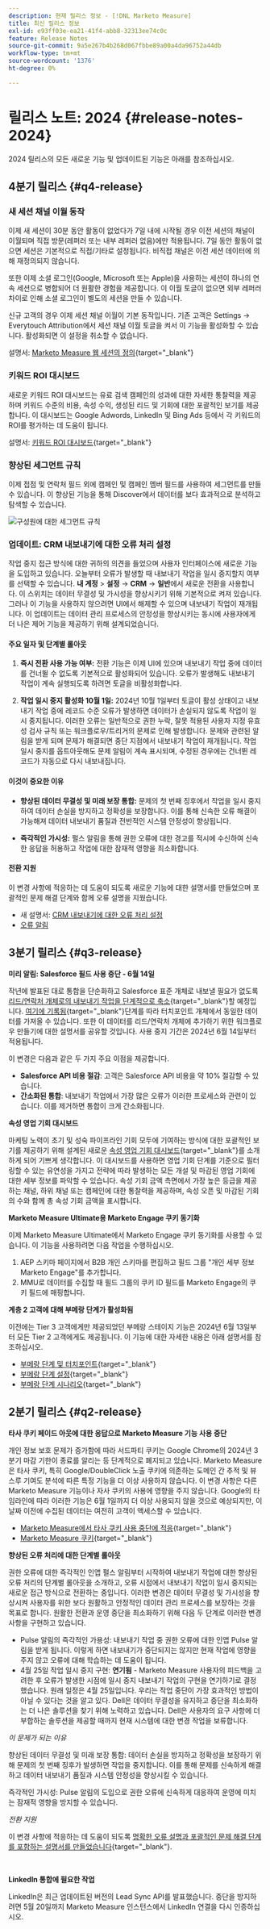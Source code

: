 ```yaml
---
description: 현재 릴리스 정보 - [!DNL Marketo Measure]
title: 최신 릴리스 정보
exl-id: e93ff03e-ea21-41f4-abb8-32313ee74c0c
feature: Release Notes
source-git-commit: 9a5e267b4b268d067fbbe89a00a4da96752a44db
workflow-type: tm+mt
source-wordcount: '1376'
ht-degree: 0%

---
```


# 릴리스 노트: 2024 {#release-notes-2024}

2024 릴리스의 모든 새로운 기능 및 업데이트된 기능은 아래를 참조하십시오.

## 4분기 릴리스 {#q4-release}

### 새 세션 채널 이월 동작

이제 새 세션이 30분 동안 활동이 없었다가 7일 내에 시작될 경우 이전 세션의 채널이 이월되며 직접 방문(레퍼러 또는 내부 레퍼러 없음)에만 적용됩니다. 7일 동안 활동이 없으면 세션은 기본적으로 직접/기타로 설정됩니다. 비직접 채널은 이전 세션 데이터에 의해 재정의되지 않습니다.

또한 이제 소셜 로그인(Google, Microsoft 또는 Apple)을 사용하는 세션이 하나의 연속 세션으로 병합되어 더 원활한 경험을 제공합니다. 이 이월 토글이 없으면 외부 레퍼러 차이로 인해 소셜 로그인이 별도의 세션을 만들 수 있습니다.

신규 고객의 경우 이제 세션 채널 이월이 기본 동작입니다. 기존 고객은 Settings → Everytouch Attribution에서 세션 채널 이월 토글을 켜서 이 기능을 활성화할 수 있습니다. 활성화되면 이 설정을 취소할 수 없습니다.

설명서: [Marketo Measure 웹 세션의 정의](https://experienceleague.adobe.com/en/docs/marketo-measure/using/marketo-measure-tracking/setting-up-tracking/definition-of-marketo-measure-web-sessions){target="_blank"}

### 키워드 ROI 대시보드

새로운 키워드 ROI 대시보드는 유료 검색 캠페인의 성과에 대한 자세한 통찰력을 제공하며 키워드 수준의 비용, 속성 수익, 생성된 리드 및 기회에 대한 포괄적인 보기를 제공합니다. 이 대시보드는 Google Adwords, LinkedIn 및 Bing Ads 등에서 각 키워드의 ROI를 평가하는 데 도움이 됩니다.

설명서: [키워드 ROI 대시보드](https://experienceleague.adobe.com/en/docs/marketo-measure/using/marketo-measure-discover-ui/dashboards/keyword-roi-dashboard){target="_blank"}

### 향상된 세그먼트 규칙

이제 접점 및 연락처 필드 외에 캠페인 및 캠페인 멤버 필드를 사용하여 세그먼트를 만들 수 있습니다. 이 향상된 기능을 통해 Discover에서 데이터를 보다 효과적으로 분석하고 탐색할 수 있습니다.

![구성원에 대한 세그먼트 규칙](assets/campaign-member.png)

### 업데이트: CRM 내보내기에 대한 오류 처리 설정

작업 중지 접근 방식에 대한 귀하의 의견을 들었으며 사용자 인터페이스에 새로운 기능을 도입하고 있습니다. 오늘부터 오류가 발생할 때 내보내기 작업을 일시 중지할지 여부를 선택할 수 있습니다. **내 계정** > **설정** → **CRM** → **일반**&#x200B;에서 새로운 전환을 사용합니다. 이 스위치는 데이터 무결성 및 가시성을 향상시키기 위해 기본적으로 켜져 있습니다. 그러나 이 기능을 사용하지 않으려면 UI에서 해제할 수 있으며 내보내기 작업이 재개됩니다. 이 업데이트는 데이터 관리 프로세스의 안정성을 향상시키는 동시에 사용자에게 더 나은 제어 기능을 제공하기 위해 설계되었습니다.

#### 주요 일자 및 단계별 롤아웃

1. **즉시 전환 사용 가능 여부:** 전환 기능은 이제 UI에 있으며 내보내기 작업 중에 데이터를 건너뛸 수 없도록 기본적으로 활성화되어 있습니다. 오류가 발생해도 내보내기 작업이 계속 실행되도록 하려면 토글을 비활성화합니다.

1. **작업 일시 중지 활성화 10월 1일:** 2024년 10월 1일부터 토글이 활성 상태이고 내보내기 작업 중에 레코드 수준 오류가 발생하면 데이터가 손실되지 않도록 작업이 일시 중지됩니다. 이러한 오류는 일반적으로 권한 누락, 잘못 적용된 사용자 지정 유효성 검사 규칙 또는 워크플로우/트리거의 문제로 인해 발생합니다. 문제와 관련된 알림을 받게 되며 문제가 해결되면 중단 지점에서 내보내기 작업이 재개됩니다. 작업 일시 중지를 옵트아웃해도 문제 알림이 계속 표시되며, 수정된 경우에는 건너뛴 레코드가 자동으로 다시 내보내집니다.

#### 이것이 중요한 이유

* **향상된 데이터 무결성 및 미래 보장 통합:** 문제의 첫 번째 징후에서 작업을 일시 중지하여 데이터 손실을 방지하고 정확성을 보장합니다. 이를 통해 신속한 오류 해결이 가능해져 데이터 내보내기 품질과 전반적인 시스템 안정성이 향상됩니다.

* **즉각적인 가시성:** 펄스 알림을 통해 권한 오류에 대한 경고를 적시에 수신하여 신속한 응답을 허용하고 작업에 대한 잠재적 영향을 최소화합니다.

#### 전환 지원

이 변경 사항에 적응하는 데 도움이 되도록 새로운 기능에 대한 설명서를 만들었으며 포괄적인 문제 해결 단계와 함께 오류 설명을 지웠습니다.

* 새 설명서: [CRM 내보내기에 대한 오류 처리 설정](/help/configuration-and-setup/marketo-measure-and-salesforce/crm-error-handling.md)
* [오류 알림](/help/configuration-and-setup/getting-started-with-marketo-measure/error-notifications.md)

## 3분기 릴리스 {#q3-release}

<p>

**미리 알림: Salesforce 필드 사용 중단 - 6월 14일**

작년에 발표된 대로 통합을 단순화하고 Salesforce 표준 개체로 내보낼 필요가 없도록 [리드/연락처 개체로의 내보내기 작업을 단계적으로 축소](https://nation.marketo.com/t5/employee-blogs/marketo-measure-salesforce-lead-and-contact-field-deprecation-06/ba-p/350179){target="_blank"}할 예정입니다. [여기에 기록됨](/help/release-notes/previous-releases/2023.md#deprecations){target="_blank"}단계를 따라 터치포인트 개체에서 동일한 데이터를 가져올 수 있습니다. 또한 이 데이터를 리드/연락처 개체에 추가하기 위한 워크플로우 만들기에 대한 설명서를 공유할 것입니다. 사용 중지 기간은 2024년 6월 14일부터 적용됩니다.

이 변경은 다음과 같은 두 가지 주요 이점을 제공합니다.

* **Salesforce API 비용 절감**: 고객은 Salesforce API 비용을 약 10% 절감할 수 있습니다.
* **간소화된 통합**: 내보내기 작업에서 가장 많은 오류가 이러한 프로세스와 관련이 있습니다. 이를 제거하면 통합이 크게 간소화됩니다.

**속성 영업 기회 대시보드**

마케팅 노력이 초기 및 성숙 파이프라인 기회 모두에 기여하는 방식에 대한 포괄적인 보기를 제공하기 위해 설계된 새로운 [속성 영업 기회 대시보드](/help/marketo-measure-discover-ui/dashboards/attributed-opportunity-dashboard.md){target="_blank"}를 소개하게 되어 기쁘게 생각합니다. 이 대시보드를 사용하면 영업 기회 단계를 기준으로 필터링할 수 있는 유연성을 가지고 전략에 따라 발생하는 모든 개설 및 마감된 영업 기회에 대한 세부 정보를 파악할 수 있습니다. 속성 기회 금액 측면에서 가장 높은 등급을 제공하는 채널, 하위 채널 또는 캠페인에 대한 통찰력을 제공하며, 속성 오픈 및 마감된 기회의 수와 함께 총 속성 기회 금액을 표시합니다.

**Marketo Measure Ultimate용 Marketo Engage 쿠키 동기화**

이제 Marketo Measure Ultimate에서 Marketo Engage 쿠키 동기화를 사용할 수 있습니다. 이 기능을 사용하려면 다음 작업을 수행하십시오.

1. AEP 스키마 페이지에서 B2B 개인 스키마를 편집하고 필드 그룹 &quot;개인 세부 정보 Marketo Engage&quot;를 추가합니다.
1. MMU로 데이터를 수집할 때 필드 그룹의 쿠키 ID 필드를 Marketo Engage의 쿠키 필드에 매핑합니다.

**계층 2 고객에 대해 부메랑 단계가 활성화됨**

이전에는 Tier 3 고객에게만 제공되었던 부메랑 스테이지 기능은 2024년 6월 13일부터 모든 Tier 2 고객에게도 제공됩니다. 이 기능에 대한 자세한 내용은 아래 설명서를 참조하십시오.

* [부메랑 단계 및 터치포인트](/help/advanced-marketo-measure-features/boomerang/boomerang-stages-and-touchpoints.md){target="_blank"}
* [부메랑 단계 설정](/help/advanced-marketo-measure-features/boomerang/setting-up-boomerang-stages.md){target="_blank"}
* [부메랑 단계 시나리오](/help/advanced-marketo-measure-features/boomerang/boomerang-stage-scenarios.md){target="_blank"}

<p>

## 2분기 릴리스 {#q2-release}

<p>

**타사 쿠키 페이드 아웃에 대한 응답으로 Marketo Measure 기능 사용 중단**

개인 정보 보호 문제가 증가함에 따라 서드파티 쿠키는 Google Chrome의 2024년 3분기 마감 기한이 종료를 알리는 등 단계적으로 폐지되고 있습니다. Marketo Measure은 타사 쿠키, 특히 Google/DoubleClick 노출 쿠키에 의존하는 도메인 간 추적 및 뷰스루 기여도 분석에 따른 특정 기능을 더 이상 사용하지 않습니다. 이 변경 사항은 다른 Marketo Measure 기능이나 자사 쿠키의 사용에 영향을 주지 않습니다. Google의 타임라인에 따라 이러한 기능은 6월 1일까지 더 이상 사용되지 않을 것으로 예상되지만, 이 날짜 이전에 수집된 데이터는 여전히 고객이 액세스할 수 있습니다.

* [Marketo Measure에서 타사 쿠키 사용 중단에 적응](https://nation.marketo.com/t5/employee-blogs/adapting-to-third-party-cookie-deprecation-in-marketo-measure/ba-p/345110){target="_blank"}
* [Marketo Measure 쿠키](/help/marketo-measure-tracking/setting-up-tracking/marketo-measure-cookies.md){target="_blank"}

**향상된 오류 처리에 대한 단계별 롤아웃**

권한 오류에 대한 즉각적인 인앱 펄스 알림부터 시작하여 내보내기 작업에 대한 향상된 오류 처리의 단계별 롤아웃을 소개하고, 오류 시점에서 내보내기 작업이 일시 중지되는 새로운 접근 방식으로 전환하는 중입니다. 이러한 변경은 데이터 무결성 및 가시성을 향상시켜 사용자를 위한 보다 원활하고 안정적인 데이터 관리 프로세스를 보장하는 것을 목표로 합니다. 원활한 전환과 운영 중단을 최소화하기 위해 다음 두 단계로 이러한 변경 사항을 구현하고 있습니다.

* Pulse 알림의 즉각적인 가용성: 내보내기 작업 중 권한 오류에 대한 인앱 Pulse 알림을 받게 됩니다. 이렇게 하면 내보내기가 중단되지는 않지만 현재 작업에 영향을 주지 않고 오류에 대해 학습하는 데 도움이 됩니다.
* 4월 25일 작업 일시 중지 구현: **연기됨** - Marketo Measure 사용자의 피드백을 고려한 후 오류가 발생한 시점에 일시 중지 내보내기 작업의 구현을 연기하기로 결정했습니다. 원래 일정은 4월 25일입니다. 우리는 작업 중단이 가장 효과적인 방법이 아닐 수 있다는 것을 알고 있다. Dell은 데이터 무결성을 유지하고 중단을 최소화하는 더 나은 솔루션을 찾기 위해 노력하고 있습니다. Dell은 사용자의 요구 사항에 더 부합하는 솔루션을 제공할 때까지 현재 시스템에 대한 변경 작업을 보류합니다.

_이 문제가 되는 이유_

향상된 데이터 무결성 및 미래 보장 통합: 데이터 손실을 방지하고 정확성을 보장하기 위해 문제의 첫 번째 징후가 발생하면 작업을 중지합니다. 이를 통해 문제를 신속하게 해결하고 데이터 내보내기 품질과 시스템 안정성을 향상시킬 수 있습니다.

즉각적인 가시성: Pulse 알림의 도입으로 권한 오류에 신속하게 대응하여 운영에 미치는 잠재적 영향을 방지할 수 있습니다.

_전환 지원_

이 변경 사항에 적응하는 데 도움이 되도록 [명확한 오류 설명과 포괄적인 문제 해결 단계를 포함하는 설명서를 만들었습니다](/help/configuration-and-setup/getting-started-with-marketo-measure/error-notifications.md){target="_blank"}.

<br>

**LinkedIn 통합에 필요한 작업**

LinkedIn은 최근 업데이트된 버전의 Lead Sync API를 발표했습니다. 중단을 방지하려면 5월 20일까지 Marketo Measure 인스턴스에서 LinkedIn 연결을 다시 인증하십시오.

